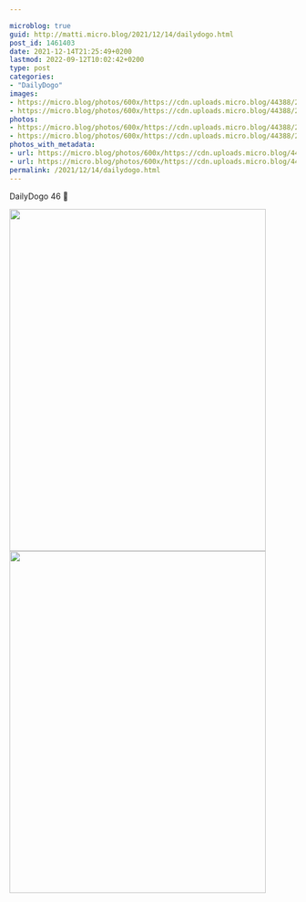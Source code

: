 ```yaml
---

microblog: true
guid: http://matti.micro.blog/2021/12/14/dailydogo.html
post_id: 1461403
date: 2021-12-14T21:25:49+0200
lastmod: 2022-09-12T10:02:42+0200
type: post
categories:
- "DailyDogo"
images:
- https://micro.blog/photos/600x/https://cdn.uploads.micro.blog/44388/2021/8c4a02ac30.jpg
- https://micro.blog/photos/600x/https://cdn.uploads.micro.blog/44388/2021/ecd4d5c4ab.jpg
photos:
- https://micro.blog/photos/600x/https://cdn.uploads.micro.blog/44388/2021/8c4a02ac30.jpg
- https://micro.blog/photos/600x/https://cdn.uploads.micro.blog/44388/2021/ecd4d5c4ab.jpg
photos_with_metadata:
- url: https://micro.blog/photos/600x/https://cdn.uploads.micro.blog/44388/2021/8c4a02ac30.jpg
- url: https://micro.blog/photos/600x/https://cdn.uploads.micro.blog/44388/2021/ecd4d5c4ab.jpg
permalink: /2021/12/14/dailydogo.html
---
```

DailyDogo 46 🐶

<img src="/media/uploads/2021/8c4a02ac30.jpg" width="450" height="600" alt="" /><img src="/media/uploads/2021/ecd4d5c4ab.jpg" width="450" height="600" alt="" />
